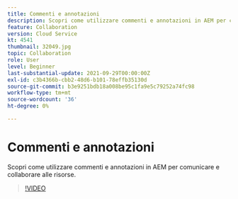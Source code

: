 ```yaml
---
title: Commenti e annotazioni
description: Scopri come utilizzare commenti e annotazioni in AEM per comunicare e collaborare alle risorse.
feature: Collaboration
version: Cloud Service
kt: 4541
thumbnail: 32049.jpg
topic: Collaboration
role: User
level: Beginner
last-substantial-update: 2021-09-29T00:00:00Z
exl-id: c3b4366b-cbb2-48d6-b101-78effb35130d
source-git-commit: b3e9251bdb18a008be95c1fa9e5c79252a74fc98
workflow-type: tm+mt
source-wordcount: '36'
ht-degree: 0%

---
```


# Commenti e annotazioni

Scopri come utilizzare commenti e annotazioni in AEM per comunicare e collaborare alle risorse.

>[!VIDEO](https://video.tv.adobe.com/v/32049?quality=12&learn=on)
